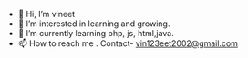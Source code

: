 - 👋 Hi, I’m vineet
- 👀 I’m interested in learning and growing. 
- 🌱 I’m currently learning php, js, html,java.
- 📫 How to reach me . Contact- vin123eet2002@gmail.com

<!---
venom2k2/venom2k2 is a ✨ special ✨ repository because its `README.md` (this file) appears on your GitHub profile.
git You can click the Preview link to take a look at your changes.
--->
